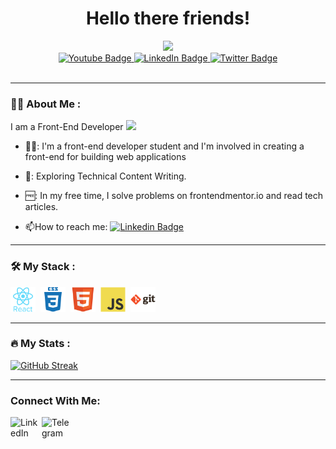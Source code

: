         
<div id="header" align="center">
          <h1>
    Hello there friends!
<!--       <img src="https://media.giphy.com/media/kReKcfrs1YoTmt2AQt/giphy.gif" width="30px"/> -->
  </h1>
  <img src="https://media.giphy.com/media/elrFAUtV7ZOH7TSPhF/giphy-downsized.gif" width="30px"/>
  <div id="badges">
     <a href="https://www.youtube.com/watch?v=dQw4w9WgXcQ">
    <img src="https://img.shields.io/badge/YouTube-red?style=for-the-badge&logo=youtube&logoColor=white" alt="Youtube Badge"/>
  </a>
  <a href="https://www.linkedin.com/in/egor-afanasew-252b3023b?lipi=urn%3Ali%3Apage%3Ad_flagship3_profile_view_base_contact_details%3Bh5g2%2FtPQRWWkiuVjVud7CQ%3D%3D">
    <img src="https://img.shields.io/badge/LinkedIn-blue?style=for-the-badge&logo=linkedin&logoColor=white" alt="LinkedIn Badge"/>
  </a>
   <a href="your-twitter-URL">
    <img src="https://img.shields.io/badge/Instagram-red?style=for-the-badge&logo=instagram&logoColor=white" alt="Twitter Badge"/>
  </a>
</div>
  <img src="https://komarev.com/ghpvc/?username=Egor011297&style=flat-square&color=blue" alt=""/>
</div>

        
---
        
### :man_technologist: About Me :
I am a Front-End Developer <img src="https://media.giphy.com/media/WUlplcMpOCEmTGBtBW/giphy.gif" width="30">

- 👨‍🎓: I'm a front-end developer student and I'm involved in creating a front-end for building web applications

- 📖: Exploring Technical Content Writing.

- 🆓: In my free time, I solve problems on frontendmentor.io and read tech articles.

- :mailbox:How to reach me: [![Linkedin Badge](https://img.shields.io/badge/-Linkedin-blue?style=flat&logo=Linkedin&logoColor=white)](https://www.linkedin.com/in/egor-afanasew-252b3023b?lipi=urn%3Ali%3Apage%3Ad_flagship3_profile_view_base_contact_details%3B1T8rYDPlRjazUt5UUQpZVA%3D%3D)

---

### :hammer_and_wrench: My Stack :

<div>
  <img src="https://github.com/devicons/devicon/blob/master/icons/react/react-original-wordmark.svg" title="React" alt="React" width="40" height="40"/>&nbsp;
  <img src="https://github.com/devicons/devicon/blob/master/icons/css3/css3-plain-wordmark.svg"  title="CSS3" alt="CSS" width="40" height="40"/>&nbsp;
  <img src="https://github.com/devicons/devicon/blob/master/icons/html5/html5-original.svg" title="HTML5" alt="HTML" width="40" height="40"/>&nbsp;
  <img src="https://github.com/devicons/devicon/blob/master/icons/javascript/javascript-original.svg" title="JavaScript" alt="JavaScript" width="40" height="40"/>&nbsp;
  <img src="https://github.com/devicons/devicon/blob/master/icons/git/git-original-wordmark.svg" title="Git" **alt="Git" width="40" height="40"/>
</div>
    
---

### :fire: My Stats :

[![GitHub Streak](http://github-readme-streak-stats.herokuapp.com?user=Egor011297&theme=ayu-light)](https://git.io/streak-stats)

---

### Connect With Me: 

[<img align="left" alt="LinkedIn" src='https://cdn-icons-png.flaticon.com/512/145/145807.png' width = 50/>](https://www.linkedin.com/in/egor-afanasew-252b3023b?lipi=urn%3Ali%3Apage%3Ad_flagship3_profile_view_base_contact_details%3B1T8rYDPlRjazUt5UUQpZVA%3D%3D)


[<img align="left" alt="Telegram" src='https://cdn-icons.flaticon.com/png/512/3670/premium/3670070.png?token=exp=1653465082~hmac=062882e483524750ab76723c7196ad10' width = 50/>](https://t.me/afanasew1297)



